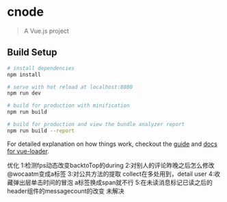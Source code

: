 # cnode

> A Vue.js project

## Build Setup

``` bash
# install dependencies
npm install

# serve with hot reload at localhost:8080
npm run dev

# build for production with minification
npm run build

# build for production and view the bundle analyzer report
npm run build --report
```

For detailed explanation on how things work, checkout the [guide](http://vuejs-templates.github.io/webpack/) and [docs for vue-loader](http://vuejs.github.io/vue-loader).

优化
    1:检测fps动态改变backtoTop的during
    2:对别人的评论昨晚之后怎么修改@wocaatm变成a标签
    3:对公共方法的提取  collect在多处用到，detail  user
    4:收藏弹出层单击时间的冒泡 a标签换成span就不行
    5:在未读消息标记已读之后的header组件的messagecount的改变 未解决